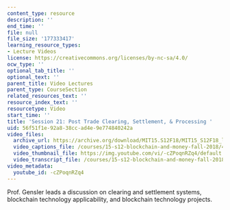 ```yaml
---
content_type: resource
description: ''
end_time: ''
file: null
file_size: '177333417'
learning_resource_types:
- Lecture Videos
license: https://creativecommons.org/licenses/by-nc-sa/4.0/
ocw_type: ''
optional_tab_title: ''
optional_text: ''
parent_title: Video Lectures
parent_type: CourseSection
related_resources_text: ''
resource_index_text: ''
resourcetype: Video
start_time: ''
title: 'Session 21: Post Trade Clearing, Settlement, & Processing '
uid: 56f51f1e-92a8-38cc-ad4e-9e774840242a
video_files:
  archive_url: https://archive.org/download/MIT15.S12F18/MIT15_S12F18_lec21_300k.mp4
  video_captions_file: /courses/15-s12-blockchain-and-money-fall-2018/411bdee3f2d1540f979ec36780784d33_-cZPoqnRZq4.vtt
  video_thumbnail_file: https://img.youtube.com/vi/-cZPoqnRZq4/default.jpg
  video_transcript_file: /courses/15-s12-blockchain-and-money-fall-2018/56ef3b0328e78c01fc42baea53c56af8_-cZPoqnRZq4.pdf
video_metadata:
  youtube_id: -cZPoqnRZq4
---
```


Prof. Gensler leads a discussion on clearing and settlement systems, blockchain technology applicability, and blockchain technology projects.

